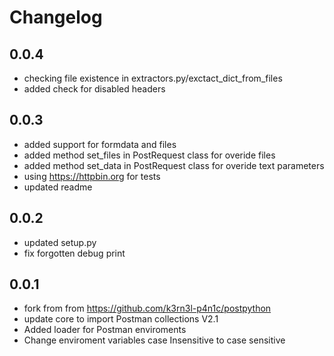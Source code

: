 # Changelog

## 0.0.4

- checking file existence in extractors.py/exctact_dict_from_files
- added check for disabled headers

## 0.0.3

- added support for formdata and files
- added method set_files in PostRequest class for overide files
- added method set_data in PostRequest class for overide text parameters
- using <https://httpbin.org> for tests
- updated readme

## 0.0.2

- updated setup.py
- fix forgotten debug print

## 0.0.1

- fork from from <https://github.com/k3rn3l-p4n1c/postpython>
- update core to import Postman collections V2.1
- Added loader for Postman enviroments
- Change enviroment variables case Insensitive to case sensitive
